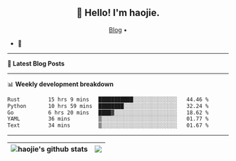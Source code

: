 <h2 align="center">👋 Hello! I'm haojie.</h2>
<p align="center">
  <a href="https://aoyouer.com">Blog</a> •
</p>


- 🔭 


-------

**📝 Latest Blog Posts**


-------

📊 **Weekly development breakdown**
<!--START_SECTION:waka-->

```txt
Rust         15 hrs 9 mins   ███████████░░░░░░░░░░░░░░   44.46 %
Python       10 hrs 59 mins  ████████░░░░░░░░░░░░░░░░░   32.24 %
Go           6 hrs 20 mins   ████▓░░░░░░░░░░░░░░░░░░░░   18.62 %
YAML         36 mins         ▒░░░░░░░░░░░░░░░░░░░░░░░░   01.77 %
Text         34 mins         ▒░░░░░░░░░░░░░░░░░░░░░░░░   01.67 %
```

<!--END_SECTION:waka-->

-------



| <img align="center" src="https://github-readme-stats.vercel.app/api?username=haojie06&show_icons=true&theme=graywhite&show_icons=true&count_private=true&include_all_commits=true&hide_border=true" alt="haojie's github stats" /> | <img align="center" src="https://github-readme-stats.vercel.app/api/top-langs/?username=haojie06&layout=compact&theme=graywhite&hide_border=true&hide=css,html" /> |
| ------------- | ------------- |


